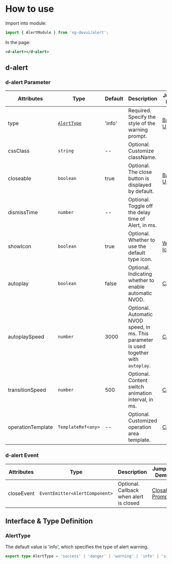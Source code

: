 # How to use

Import into module:

```ts
import { AlertModule } from 'ng-devui/alert';
```

In the page:

```xml
<d-alert></d-alert>
```

## d-alert

### d-alert Parameter

| Attributes        | Type                      | Default | Description                                                                                                                                             | Jump to Demo                      | Global Config |
| ----------------- | ------------------------- | ------- | ------------------------------------------------------------------------------------------------------------------------------------------------------- | --------------------------------- | ------------- |
| type              | [`AlertType`](#alerttype) | 'info'  | Required. Specify the style of the warning prompt.                                                                                                      | [Basic Usage](demo#basic-usage)   |
| cssClass          | `string`                  | --      | Optional. Customize className.                                                                                                                          |
| closeable         | `boolean`                 | true    | Optional. The close button is displayed by default.                                                                                                     | [Basic Usage](demo#tips-to-close) |
| dismissTime       | `number`                  | --      | Optional. Toggle off the delay time of Alert, in ms.                                                                                                    |
| showIcon          | `boolean`                 | true    | Optional. Whether to use the default type icon.                                                                                                         | [Without Icon](demo#without-icon) |
| autoplay          | `boolean`                 | false   | Optional. Indicating whether to enable automatic NVOD.                                                                                                  | [Carousel](demo#carousel)         |
| autoplaySpeed     | `number`                  | 3000    | Optional. Automatic NVOD speed, in ms. This parameter is used together with `autoplay`.                                                                 | [Carousel](demo#carousel)         |
| transitionSpeed   | `number`                  | 500     | Optional. Content switch animation interval, in ms.                                                                                                     | [Carousel](demo#carousel)         |
| operationTemplate | `TemplateRef<any>`        | --      | Optional. Customized operation area template.                                                                                                           | [Carousel](demo#carousel)         |

### d-alert Event

| Attributes | Type                           | Description                             | Jump to Demo                          |
| ---------- | ------------------------------ | --------------------------------------- | ------------------------------------- |
| closeEvent | `EventEmitter<AlertComponent>` | Optional. Callback when alert is closed | [Closable Prompt](demo#tips-to-close) |

## Interface & Type Definition

### AlertType

The default value is 'info', which specifies the type of alert warning.

```ts
export type AlertType = 'success' | 'danger' | 'warning' | 'info' | 'simple';
```
